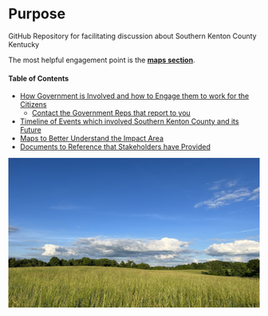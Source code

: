 # Purpose 
GitHub Repository for facilitating discussion about Southern Kenton County Kentucky

The most helpful engagement point is the [**maps section**](/info/maps/README.md). 


#### Table of Contents

- [How Government is Involved and how to Engage them to work for the Citizens](/info/government/README.md)  
  - [Contact the Government Reps that report to you](/info/government/government_contacts.md)  
- [Timeline of Events which involved Southern Kenton County and its Future](/info/timeline/README.md)
- [Maps to Better Understand the Impact Area](/info/maps/README.md)  
- [Documents to Reference that Stakeholders have Provided](/info/docs/README.md)  

<a href="https://www.facebook.com/groups/480161015141638">
  <img src="./info/docs/img/field.jpg/" alt="Green fields" style="width:600px;height:300px;">
</a>  
